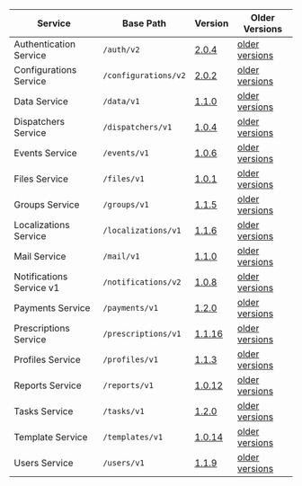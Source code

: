 | Service | Base Path | Version | Older Versions |
| ----| ---- | ---- | ---- |
| Authentication Service | `/auth/v2` | [2.0.4](https://swagger.extrahorizon.com/swagger-ui/index.html?url=https://swagger.extrahorizon.com/auth-service/2.0.4/openapi.yaml) | [older versions](https://swagger.extrahorizon.com/listing/?service=auth-service) |
| Configurations Service | `/configurations/v2` | [2.0.2](https://swagger.extrahorizon.com/swagger-ui/index.html?url=https://swagger.extrahorizon.com/configurations-service/2.0.2/openapi.yaml) | [older versions](https://swagger.extrahorizon.com/listing/?service=configurations-service) |
| Data Service | `/data/v1` | [1.1.0](https://swagger.extrahorizon.com/swagger-ui/index.html?url=https://swagger.extrahorizon.com/data-service/1.1.0/openapi.yaml) | [older versions](https://swagger.extrahorizon.com/listing/?service=data-service) |
| Dispatchers Service | `/dispatchers/v1` | [1.0.4](https://swagger.extrahorizon.com/swagger-ui/index.html?url=https://swagger.extrahorizon.com/dispatchers-service/1.0.4/openapi.yaml) | [older versions](https://swagger.extrahorizon.com/listing/?service=dispatchers-service) |
| Events Service | `/events/v1` | [1.0.6](https://swagger.extrahorizon.com/swagger-ui/index.html?url=https://swagger.extrahorizon.com/events-service/1.0.6/openapi.yaml) | [older versions](https://swagger.extrahorizon.com/listing/?service=events-service) |
| Files Service | `/files/v1` | [1.0.1](https://swagger.extrahorizon.com/swagger-ui/index.html?url=https://swagger.extrahorizon.com/files-service/1.0.1/openapi.yaml) | [older versions](https://swagger.extrahorizon.com/listing/?service=files-service) |
| Groups Service | `/groups/v1` | [1.1.5](https://swagger.extrahorizon.com/swagger-ui/index.html?url=https://swagger.extrahorizon.com/groups-service/1.1.5/openapi.yaml) | [older versions](https://swagger.extrahorizon.com/listing/?service=groups-service) |
| Localizations Service | `/localizations/v1` | [1.1.6](https://swagger.extrahorizon.com/swagger-ui/index.html?url=https://swagger.extrahorizon.com/localizations-service/1.1.6/openapi.yaml) | [older versions](https://swagger.extrahorizon.com/listing/?service=localizations-service) |
| Mail Service | `/mail/v1` | [1.1.0](https://swagger.extrahorizon.com/swagger-ui/index.html?url=https://swagger.extrahorizon.com/mail-service/1.1.0/openapi.yaml) | [older versions](https://swagger.extrahorizon.com/listing/?service=mail-service) |
| Notifications Service v1 | `/notifications/v2` | [1.0.8](https://swagger.extrahorizon.com/swagger-ui/index.html?url=https://swagger.extrahorizon.com/notifications-service/1.0.8/openapi.yaml) | [older versions](https://swagger.extrahorizon.com/listing/?service=notifications-service) |
| Payments Service | `/payments/v1` | [1.2.0](https://swagger.extrahorizon.com/swagger-ui/index.html?url=https://swagger.extrahorizon.com/payments-service/1.2.0/openapi.yaml) | [older versions](https://swagger.extrahorizon.com/listing/?service=payments-service) |
| Prescriptions Service | `/prescriptions/v1` | [1.1.16](https://swagger.extrahorizon.com/swagger-ui/index.html?url=https://swagger.extrahorizon.com/prescriptions-service/1.1.16/openapi.yaml) | [older versions](https://swagger.extrahorizon.com/listing/?service=prescriptions-service) |
| Profiles Service | `/profiles/v1` | [1.1.3](https://swagger.extrahorizon.com/swagger-ui/index.html?url=https://swagger.extrahorizon.com/profiles-service/1.1.3/openapi.yaml) | [older versions](https://swagger.extrahorizon.com/listing/?service=profiles-service) |
| Reports Service | `/reports/v1` | [1.0.12](https://swagger.extrahorizon.com/swagger-ui/index.html?url=https://swagger.extrahorizon.com/reports-service/1.0.12/openapi.yaml) | [older versions](https://swagger.extrahorizon.com/listing/?service=reports-service) |
| Tasks Service | `/tasks/v1` | [1.2.0](https://swagger.extrahorizon.com/swagger-ui/index.html?url=https://swagger.extrahorizon.com/tasks-service/1.2.0/openapi.yaml) | [older versions](https://swagger.extrahorizon.com/listing/?service=tasks-service) |
| Template Service | `/templates/v1` | [1.0.14](https://swagger.extrahorizon.com/swagger-ui/index.html?url=https://swagger.extrahorizon.com/templates-service/1.0.14/openapi.yaml) | [older versions](https://swagger.extrahorizon.com/listing/?service=templates-service) |
| Users Service | `/users/v1` | [1.1.9](https://swagger.extrahorizon.com/swagger-ui/index.html?url=https://swagger.extrahorizon.com/users-service/1.1.9/openapi.yaml) | [older versions](https://swagger.extrahorizon.com/listing/?service=users-service) |
